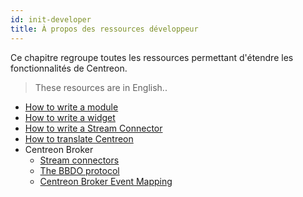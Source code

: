 ```yaml
---
id: init-developer
title: À propos des ressources développeur
---
```


Ce chapitre regroupe toutes les ressources permettant d'étendre les fonctionnalités de Centreon.

> These resources are in English..

- [How to write a module](developer-module.html)
- [How to write a widget](developer-widget.html)
- [How to write a Stream Connector](developer-stream-connector.html)
- [How to translate Centreon](developer-translate-centreon.html)
- Centreon Broker
  - [Stream connectors](developer-broker-stream-connector.html)
  - [The BBDO protocol](developer-broker-bbdo.html)
  - [Centreon Broker Event Mapping](developer-broker-mapping.html)